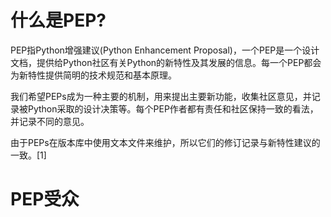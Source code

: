 
# 什么是PEP?

PEP指Python增强建议(Python Enhancement Proposal)，一个PEP是一个设计文档，提供给Python社区有关Python的新特性及其发展的信息。每一个PEP都会为新特性提供简明的技术规范和基本原理。

我们希望PEPs成为一种主要的机制，用来提出主要新功能，收集社区意见，并记录被Python采取的设计决策等。每个PEP作者都有责任和社区保持一致的看法，并记录不同的意见。

由于PEPs在版本库中使用文本文件来维护，所以它们的修订记录与新特性建议的一致。[1]

# PEP受众

